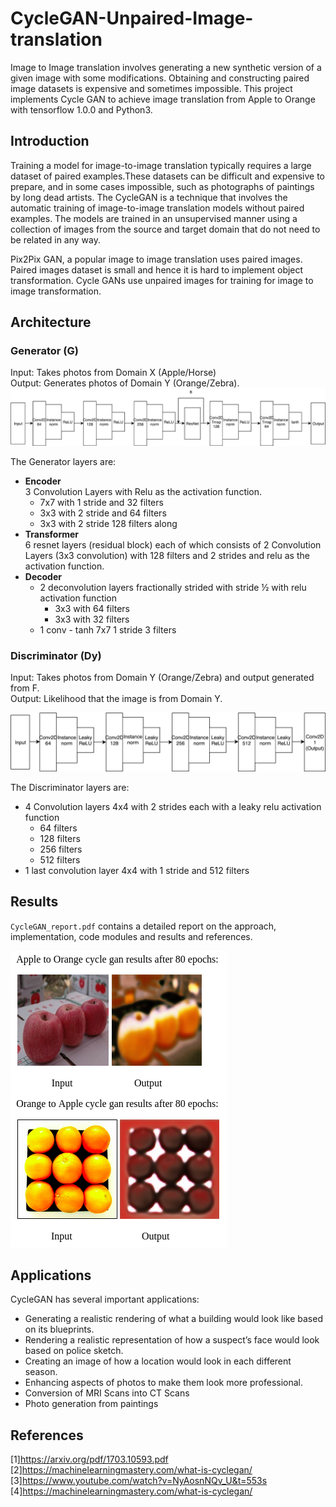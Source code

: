 # CycleGAN-Unpaired-Image-translation     
Image to Image translation involves generating a new synthetic version of a given image with some modifications. Obtaining and constructing paired image datasets is  expensive and sometimes impossible. This project implements Cycle GAN to achieve image translation from Apple to Orange with tensorflow 1.0.0 and Python3. 

## Introduction

Training a model for image-to-image translation typically requires a large dataset of paired examples.These datasets can be difficult and expensive to prepare, and in some cases impossible, such as photographs of paintings by long dead artists. The CycleGAN is a technique that involves the automatic training of image-to-image translation models without paired examples. The models are trained in an unsupervised manner using a collection of images from the source and target domain that do not need to be related in any way.

Pix2Pix GAN, a popular image to image translation uses paired images. Paired images dataset is small and hence it is hard to implement object transformation. Cycle GANs use unpaired images for training for image to image transformation.

## Architecture
 
### **Generator (G)**
Input: Takes photos from Domain X (Apple/Horse)    
Output: Generates photos of Domain Y (Orange/Zebra).  
![generator](gen.png)

The Generator layers are:
- **Encoder**   
3 Convolution Layers with Relu as the activation function.
    - 7x7 with 1 stride and 32 filters 
    - 3x3 with 2 stride and 64 filters
    - 3x3 with 2 stride 128 filters  along
- **Transformer**   
6 resnet layers (residual block) each of which consists of 2 Convolution Layers (3x3 convolution) with 128 filters and 2 strides and relu as the activation function. 
- **Decoder**
    - 2 deconvolution layers fractionally strided with stride ½ with relu activation function
        - 3x3 with 64 filters 
        - 3x3 with 32 filters 
    - 1 conv - tanh 7x7 1 stride 3 filters

### **Discriminator (Dy)**
Input: Takes photos from  Domain Y (Orange/Zebra) and output generated from F.                                         
Output: Likelihood that the image is from Domain Y.   

![discriminator](disc.png)

The Discriminator layers are:
- 4 Convolution layers 4x4 with 2 strides each with a leaky relu activation function
    - 64 filters
    - 128 filters
    - 256 filters
    - 512 filters
- 1 last convolution layer 4x4 with 1 stride and 512 filters


## Results

`CycleGAN_report.pdf` contains a detailed report on the approach, implementation, code modules and results and references. 

![results](results.png)

## Applications
CycleGAN has several important applications:

- Generating a realistic rendering of what a building would look like based on its blueprints.
- Rendering a realistic representation of how a suspect’s face would look based on police sketch.
- Creating an image of how a location would look in each different season.
- Enhancing aspects of photos to make them look more professional.
- Conversion of MRI Scans into CT Scans
- Photo generation from paintings

## References
[1]https://arxiv.org/pdf/1703.10593.pdf   
[2]https://machinelearningmastery.com/what-is-cyclegan/   
[3]https://www.youtube.com/watch?v=NyAosnNQv_U&t=553s   
[4]https://machinelearningmastery.com/what-is-cyclegan/   
